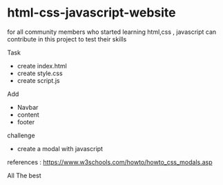 # html-css-javascript-website

for all community members who started learning html,css , javascript can contribute in this project to test their skills 

Task
- create index.html
- create style.css
- create script.js

Add 
- Navbar
- content 
- footer

challenge
- create a modal with javascript

references :
https://www.w3schools.com/howto/howto_css_modals.asp

All The best

